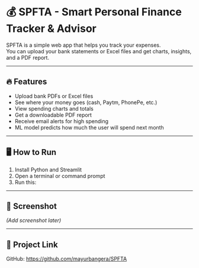 # 💰 SPFTA - Smart Personal Finance Tracker & Advisor

SPFTA is a simple web app that helps you track your expenses.  
You can upload your bank statements or Excel files and get charts, insights, and a PDF report.

---

## 🔥 Features

- Upload bank PDFs or Excel files
- See where your money goes (cash, Paytm, PhonePe, etc.)
- View spending charts and totals
- Get a downloadable PDF report
- Receive email alerts for high spending
- ML model predicts how much the user will spend next month

---

## 🖥️ How to Run

1. Install Python and Streamlit
2. Open a terminal or command prompt
3. Run this:



---

## 📸 Screenshot

*(Add screenshot later)*

---

## 🔗 Project Link

GitHub: https://github.com/mayurbangera/SPFTA
